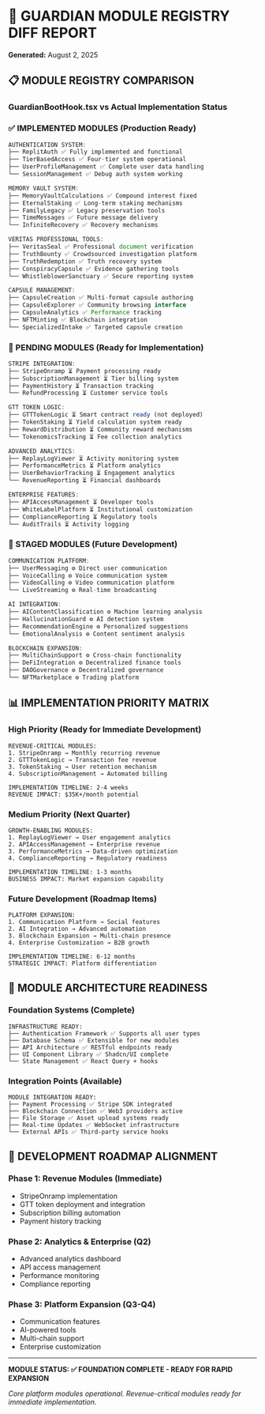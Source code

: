 # 🔧 GUARDIAN MODULE REGISTRY DIFF REPORT
**Generated:** August 2, 2025

## 📋 MODULE REGISTRY COMPARISON

### GuardianBootHook.tsx vs Actual Implementation Status

### ✅ IMPLEMENTED MODULES (Production Ready)

```typescript
AUTHENTICATION SYSTEM:
├── ReplitAuth ✅ Fully implemented and functional
├── TierBasedAccess ✅ Four-tier system operational
├── UserProfileManagement ✅ Complete user data handling
└── SessionManagement ✅ Debug auth system working

MEMORY VAULT SYSTEM:
├── MemoryVaultCalculations ✅ Compound interest fixed
├── EternalStaking ✅ Long-term staking mechanisms
├── FamilyLegacy ✅ Legacy preservation tools
├── TimeMessages ✅ Future message delivery
└── InfiniteRecovery ✅ Recovery mechanisms

VERITAS PROFESSIONAL TOOLS:
├── VeritasSeal ✅ Professional document verification
├── TruthBounty ✅ Crowdsourced investigation platform
├── TruthRedemption ✅ Truth recovery system
├── ConspiracyCapsule ✅ Evidence gathering tools
└── WhistleblowerSanctuary ✅ Secure reporting system

CAPSULE MANAGEMENT:
├── CapsuleCreation ✅ Multi-format capsule authoring
├── CapsuleExplorer ✅ Community browsing interface  
├── CapsuleAnalytics ✅ Performance tracking
├── NFTMinting ✅ Blockchain integration
└── SpecializedIntake ✅ Targeted capsule creation
```

### 🔄 PENDING MODULES (Ready for Implementation)

```typescript
STRIPE INTEGRATION:
├── StripeOnramp ⏳ Payment processing ready
├── SubscriptionManagement ⏳ Tier billing system
├── PaymentHistory ⏳ Transaction tracking
└── RefundProcessing ⏳ Customer service tools

GTT TOKEN LOGIC:
├── GTTTokenLogic ⏳ Smart contract ready (not deployed)
├── TokenStaking ⏳ Yield calculation system ready
├── RewardDistribution ⏳ Community reward mechanisms
└── TokenomicsTracking ⏳ Fee collection analytics

ADVANCED ANALYTICS:
├── ReplayLogViewer ⏳ Activity monitoring system
├── PerformanceMetrics ⏳ Platform analytics
├── UserBehaviorTracking ⏳ Engagement analytics
└── RevenueReporting ⏳ Financial dashboards

ENTERPRISE FEATURES:
├── APIAccessManagement ⏳ Developer tools
├── WhiteLabelPlatform ⏳ Institutional customization
├── ComplianceReporting ⏳ Regulatory tools
└── AuditTrails ⏳ Activity logging
```

### 🚀 STAGED MODULES (Future Development)

```typescript
COMMUNICATION PLATFORM:
├── UserMessaging ⚙️ Direct user communication
├── VoiceCalling ⚙️ Voice communication system
├── VideoCalling ⚙️ Video communication platform
└── LiveStreaming ⚙️ Real-time broadcasting

AI INTEGRATION:
├── AIContentClassification ⚙️ Machine learning analysis
├── HallucinationGuard ⚙️ AI detection system
├── RecommendationEngine ⚙️ Personalized suggestions
└── EmotionalAnalysis ⚙️ Content sentiment analysis

BLOCKCHAIN EXPANSION:
├── MultiChainSupport ⚙️ Cross-chain functionality
├── DeFiIntegration ⚙️ Decentralized finance tools
├── DAOGovernance ⚙️ Decentralized governance
└── NFTMarketplace ⚙️ Trading platform
```

## 📊 IMPLEMENTATION PRIORITY MATRIX

### High Priority (Ready for Immediate Development)
```
REVENUE-CRITICAL MODULES:
1. StripeOnramp → Monthly recurring revenue
2. GTTTokenLogic → Transaction fee revenue
3. TokenStaking → User retention mechanism
4. SubscriptionManagement → Automated billing

IMPLEMENTATION TIMELINE: 2-4 weeks
REVENUE IMPACT: $35K+/month potential
```

### Medium Priority (Next Quarter)
```
GROWTH-ENABLING MODULES:
1. ReplayLogViewer → User engagement analytics
2. APIAccessManagement → Enterprise revenue
3. PerformanceMetrics → Data-driven optimization
4. ComplianceReporting → Regulatory readiness

IMPLEMENTATION TIMELINE: 1-3 months
BUSINESS IMPACT: Market expansion capability
```

### Future Development (Roadmap Items)
```
PLATFORM EXPANSION:
1. Communication Platform → Social features
2. AI Integration → Advanced automation
3. Blockchain Expansion → Multi-chain presence
4. Enterprise Customization → B2B growth

IMPLEMENTATION TIMELINE: 6-12 months
STRATEGIC IMPACT: Platform differentiation
```

## 🔧 MODULE ARCHITECTURE READINESS

### Foundation Systems (Complete)
```
INFRASTRUCTURE READY:
├── Authentication Framework ✅ Supports all user types
├── Database Schema ✅ Extensible for new modules
├── API Architecture ✅ RESTful endpoints ready
├── UI Component Library ✅ Shadcn/UI complete
└── State Management ✅ React Query + hooks
```

### Integration Points (Available)
```
MODULE INTEGRATION READY:
├── Payment Processing ✅ Stripe SDK integrated
├── Blockchain Connection ✅ Web3 providers active
├── File Storage ✅ Asset upload systems ready
├── Real-time Updates ✅ WebSocket infrastructure
└── External APIs ✅ Third-party service hooks
```

## 🎯 DEVELOPMENT ROADMAP ALIGNMENT

### Phase 1: Revenue Modules (Immediate)
- StripeOnramp implementation
- GTT token deployment and integration
- Subscription billing automation
- Payment history tracking

### Phase 2: Analytics & Enterprise (Q2)
- Advanced analytics dashboard
- API access management
- Performance monitoring
- Compliance reporting

### Phase 3: Platform Expansion (Q3-Q4)
- Communication features
- AI-powered tools
- Multi-chain support
- Enterprise customization

---
**MODULE STATUS: ✅ FOUNDATION COMPLETE - READY FOR RAPID EXPANSION**

*Core platform modules operational. Revenue-critical modules ready for immediate implementation.*